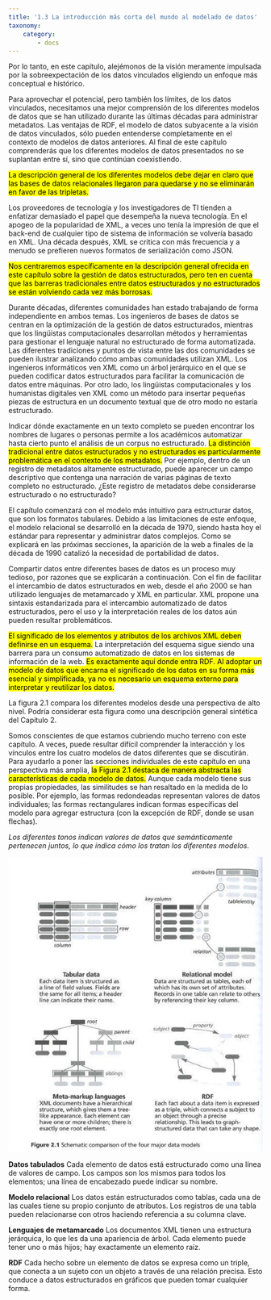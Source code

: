 ```yaml
---
title: '1.3 La introducción más corta del mundo al modelado de datos'
taxonomy:
    category:
        - docs
---
```


Por lo tanto, en este capítulo, alejémonos de la visión meramente impulsada por la sobreexpectación de los datos vinculados eligiendo un enfoque más conceptual e histórico. 

Para aprovechar el potencial, pero también los límites, de los datos vinculados, necesitamos una mejor comprensión de los diferentes modelos de datos que se han utilizado durante las últimas décadas para administrar metadatos. 
Las ventajas de RDF, el modelo de datos subyacente a la visión de datos vinculados, sólo pueden entenderse completamente en el contexto de modelos de datos anteriores. Al final de este capítulo comprenderás que los diferentes modelos de datos presentados no se suplantan entre sí, sino que continúan coexistiendo.

<mark>La descripción general de los diferentes modelos debe dejar en claro que las bases de datos relacionales llegaron para quedarse y no se eliminarán en favor de las tripletas.</mark> 

Los proveedores de tecnología y los investigadores de TI tienden a enfatizar demasiado el papel que desempeña la nueva tecnología. En el apogeo de la popularidad de XML, a veces uno tenía la impresión de que el back-end de cualquier tipo de sistema de información se volvería basado en XML. Una década después, XML se critica con más frecuencia y a menudo se prefieren nuevos formatos de serialización como JSON. 

<mark>Nos centraremos específicamente en la descripción general ofrecida en este capítulo sobre la gestión de datos estructurados, pero ten en cuenta que las barreras tradicionales entre datos estructurados y no estructurados se están volviendo cada vez más borrosas.</mark>

Durante décadas, diferentes comunidades han estado trabajando de forma independiente en ambos temas. Los ingenieros de bases de datos se centran en la optimización de la gestión de datos estructurados, mientras que los lingüistas computacionales desarrollan métodos y herramientas para gestionar el lenguaje natural no estructurado de forma automatizada. Las diferentes tradiciones y puntos de vista entre las dos comunidades se pueden ilustrar analizando cómo ambas comunidades utilizan XML. Los ingenieros informáticos ven XML como un árbol jerárquico en el que se pueden codificar datos estructurados para facilitar la comunicación de datos entre máquinas. Por otro lado, los lingüistas computacionales y los humanistas digitales ven XML como un método para insertar pequeñas piezas de estructura en un documento textual que de otro modo no estaría estructurado.

Indicar dónde exactamente en un texto completo se pueden encontrar los nombres de lugares o personas permite a los académicos automatizar hasta cierto punto el análisis de un corpus no estructurado. <mark>La distinción tradicional entre datos estructurados y no estructurados es particularmente problemática en el contexto de los metadatos.</mark>
Por ejemplo, dentro de un registro de metadatos altamente estructurado, puede aparecer un campo descriptivo que contenga una narración de varias páginas de texto completo no estructurado. ¿Este registro de metadatos debe considerarse estructurado o no estructurado?

El capítulo comenzará con el modelo más intuitivo para estructurar datos, que son los formatos tabulares. Debido a las limitaciones de este enfoque, el modelo relacional se desarrolló en la década de 1970, siendo hasta hoy el estándar para representar y administrar datos complejos. Como se explicará en las próximas secciones, la aparición de la web a finales de la década de 1990 catalizó la necesidad de portabilidad de datos. 

Compartir datos entre diferentes bases de datos es un proceso muy tedioso, por razones que se explicarán a continuación. Con el fin de facilitar el intercambio de datos estructurados en web, desde el año 2000 se han utilizado lenguajes de metamarcado y XML en particular. XML propone una sintaxis estandarizada para el intercambio automatizado de datos estructurados, pero el uso y la interpretación reales de los datos aún pueden resultar problemáticos. 

<mark>El significado de los elementos y atributos de los archivos XML deben definirse en un esquema.</mark> La interpretación del esquema sigue siendo una barrera para un consumo automatizado de datos en los sistemas de información de la web. <mark>Es exactamente aquí donde entra RDF. Al adoptar un modelo de datos que encarna el significado de los datos en su forma más esencial y simplificada, ya no es necesario un esquema externo para interpretar y reutilizar los datos.</mark>

La figura 2.1 compara los diferentes modelos desde una perspectiva de alto nivel. Podría considerar esta figura como una descripción general sintética del Capítulo 2. 

Somos conscientes de que estamos cubriendo mucho terreno con este capítulo. A veces, puede resultar difícil comprender la interacción y los vínculos entre los cuatro modelos de datos diferentes que se discutirán. 
Para ayudarlo a poner las secciones individuales de este capítulo en una perspectiva más amplia, <mark>la Figura 2.1 destaca de manera abstracta las características de cada modelo de datos.</mark> Aunque cada modelo tiene sus propias propiedades, las similitudes se han resaltado en la medida de lo posible. Por ejemplo, las formas redondeadas representan valores de datos individuales; las formas rectangulares indican formas específicas del modelo para agregar estructura (con la excepción de RDF, donde se usan flechas).

_Los diferentes tonos indican valores de datos que semánticamente pertenecen juntos, lo que indica cómo los tratan los diferentes modelos._

![](t2-1.png)

**Datos tabulados**
Cada elemento de datos está estructurado como una línea de valores de campo. Los campos son los mismos para todos los elementos; una línea de encabezado puede indicar su nombre.

**Modelo relacional**
Los datos están estructurados como tablas, cada una de las cuales tiene su propio conjunto de atributos. Los registros de una tabla pueden relacionarse con otros haciendo referencia a su columna clave.

**Lenguajes de metamarcado**
Los documentos XML tienen una estructura jerárquica, lo que les da una apariencia de árbol. Cada elemento puede tener uno o más hijos; hay exactamente un elemento raíz.

**RDF**
Cada hecho sobre un elemento de datos se expresa como un triple, que conecta a un sujeto con un objeto a través de una relación precisa. Esto conduce a datos estructurados en gráficos que pueden tomar cualquier forma.